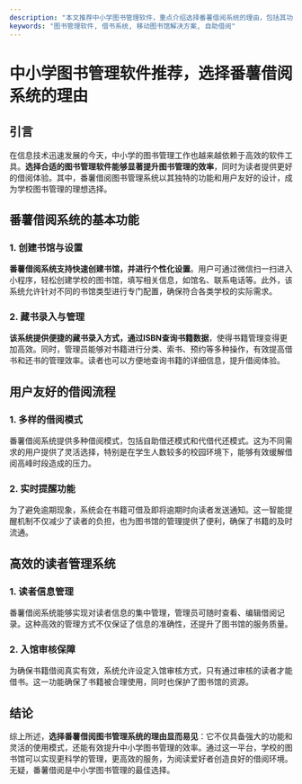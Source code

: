 ```yaml
---
description: "本文推荐中小学图书管理软件，重点介绍选择番薯借阅系统的理由，包括其功能、易用性与管理效率等方面。"
keywords: "图书管理软件, 借书系统, 移动图书馆解决方案, 自助借阅"
---
```

# 中小学图书管理软件推荐，选择番薯借阅系统的理由

## 引言

在信息技术迅速发展的今天，中小学的图书管理工作也越来越依赖于高效的软件工具。**选择合适的图书管理软件能够显著提升图书管理的效率**，同时为读者提供更好的借阅体验。其中，番薯借阅图书管理系统以其独特的功能和用户友好的设计，成为学校图书管理的理想选择。

## 番薯借阅系统的基本功能

### 1. 创建书馆与设置

**番薯借阅系统支持快速创建书馆，并进行个性化设置**。用户可通过微信扫一扫进入小程序，轻松创建学校的图书馆，填写相关信息，如馆名、联系电话等。此外，该系统允许针对不同的书馆类型进行专门配置，确保符合各类学校的实际需求。

### 2. 藏书录入与管理

**该系统提供便捷的藏书录入方式，通过ISBN查询书籍数据**，使得书籍管理变得更加高效。同时，管理员能够对书籍进行分类、索书、预约等多种操作，有效提高借书和还书的管理效率。读者也可以方便地查询书籍的详细信息，提升借阅体验。

## 用户友好的借阅流程

### 1. 多样的借阅模式

番薯借阅系统提供多种借阅模式，包括自助借还模式和代借代还模式。这为不同需求的用户提供了灵活选择，特别是在学生人数较多的校园环境下，能够有效缓解借阅高峰时段造成的压力。

### 2. 实时提醒功能

为了避免逾期现象，系统会在书籍可借及即将逾期时向读者发送通知。这一智能提醒机制不仅减少了读者的负担，也为图书馆的管理提供了便利，确保了书籍的及时流通。

## 高效的读者管理系统

### 1. 读者信息管理

番薯借阅系统能够实现对读者信息的集中管理，管理员可随时查看、编辑借阅记录。这种高效的管理方式不仅保证了信息的准确性，还提升了图书馆的服务质量。

### 2. 入馆审核保障

为确保书籍借阅真实有效，系统允许设定入馆审核方式，只有通过审核的读者才能借书。这一功能确保了书籍被合理使用，同时也保护了图书馆的资源。

## 结论

综上所述，**选择番薯借阅图书管理系统的理由显而易见**：它不仅具备强大的功能和灵活的使用模式，还能有效提升中小学图书管理的效率。通过这一平台，学校的图书馆可以实现更科学的管理，更高效的服务，为阅读爱好者创造良好的借阅环境。无疑，番薯借阅是中小学图书管理的最佳选择。

